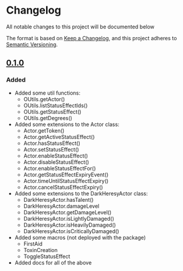# Changelog

All notable changes to this project will be documented below

The format is based on [Keep a Changelog](https://keepachangelog.com/en/1.0.0/),
and this project adheres to [Semantic Versioning](https://semver.org/spec/v2.0.0.html).

## [0.1.0]

### Added 

- Added some util functions:
    - OUtils.getActor()
    - OUtils.listStatusEffectIds()
    - OUtils.getStatusEffect()
    - OUtils.getDegrees()
- Added some extensions to the Actor class:
    - Actor.getToken()
    - Actor.getActiveStatusEffect()
    - Actor.hasStatusEffect()
    - Actor.setStatusEffect()
    - Actor.enableStatusEffect()
    - Actor.disableStatusEffect()
    - Actor.enableStatusEffectFor()
    - Actor.getStatusEffectExpiryEvent()
    - Actor.timeUntilStatusEffectExpiry()
    - Actor.cancelStatusEffectExpiry()
- Added some extensions to the DarkHeresyActor class:
    - DarkHeresyActor.hasTalent()
    - DarkHeresyActor.damageLevel
    - DarkHeresyActor.getDamageLevel()
    - DarkHeresyActor.isLightlyDamaged()
    - DarkHeresyActor.isHeavilyDamaged()
    - DarkHeresyActor.isCriticallyDamaged()
- Added some macros (not deployed with the package)
    - FirstAid
    - ToxinCreation
    - ToggleStatusEffect
- Added docs for all of the above

<!--
## [0.0.1] - 2014-08-09

### Added

- Better explanation of the difference between the file ("CHANGELOG")
  and its function "the change log".

### Changed

- Refer to a "change log" instead of a "CHANGELOG" throughout the site
  to differentiate between the file and the purpose of the file — the
  logging of changes.

### Removed

- Remove empty sections from CHANGELOG, they occupy too much space and
  create too much noise in the file. People will have to assume that the
  missing sections were intentionally left out because they contained no
  notable changes.
-->

[unreleased]: https://github.com/Akeboshiwind/olivers-dh2-extras/compare/0.1.0...HEAD
[0.1.0]: https://github.com/Akeboshiwind/olivers-dh2-extras/releases/tag/0.1.0

